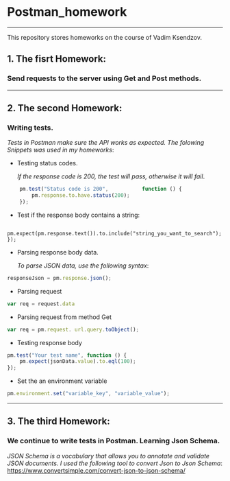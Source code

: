# Postman_homework
___
This repository stores homeworks on the course of Vadim Ksendzov.
## 1. **The fisrt Homework**:
### Send requests to the server using Get and Post methods.
___
## 2. **The second Homework**: 
### Writing tests.
 *Tests in Postman make sure the API works as expected. The folowing Snippets was used in my homeworks*:

+ Testing status codes.

    *If the response code is 200, the test will pass, otherwise it will fail*.
```js
    pm.test("Status code is 200",           function () {
        pm.response.to.have.status(200);
    });
```
+ Test if the response body contains a string:
```pm.test("Body matches string", function () {
    pm.expect(pm.response.text()).to.include("string_you_want_to_search");
});
```
+  Parsing response body data.

    *To parse JSON data, use the following syntax*:
```js 
responseJson = pm.response.json();
```
+ Parsing request 
```js
var req = request.data
```
+ Parsing request from method Get
```js
var req = pm.request. url.query.toObject();
```
+ Testing response body
```js
pm.test("Your test name", function () {
    pm.expect(jsonData.value).to.eql(100);
});
```
+ Set the an environment variable
```js
pm.environment.set("variable_key", "variable_value");
```
___
## 3. **The third Homework**:
### We continue to write tests in Postman. Learning Json Schema.
*JSON Schema is a vocabulary that allows you to annotate and validate JSON documents*.
*I used the following tool to convert Json to Json Schema*:
https://www.convertsimple.com/convert-json-to-json-schema/
